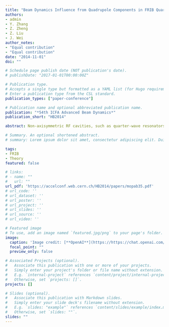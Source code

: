 ```yaml
---
title: "Beam Dynamics Influence from Quadrupole Components in FRIB Quarter Wave Resonators"
authors:
- admin
- Y. Zhang
- Z. Zheng
- Z. Liu
- J. Wei
author_notes:
- "Equal contribution"
- "Equal contribution"
date: "2014-11-01"
doi: ""

# Schedule page publish date (NOT publication's date).
# publishDate: "2017-01-01T00:00:00Z"

# Publication type.
# Accepts a single type but formatted as a YAML list (for Hugo requirements).
# Enter a publication type from the CSL standard.
publication_types: ["paper-conference"]

# Publication name and optional abbreviated publication name.
publication: "*54th ICFA Advanced Beam Dynamics*"
publication_short: "HB2014"

abstract: Non-axisymmetric RF cavities, such as quarter-wave resonators (QWRs), can produce axially asymmetric multipole field components that can influence beam dynamics. For example, dipole components can cause beam steering, an effect that has been well known to the community since 2001. However, higher order multipole field components, such as quadrupole components, which have potential influence on beam dynamics, have never received enough attention yet. In this paper, we choose FRIB QWRs as an example and quadrupole components are extracted by multipole expansion. Then, influence of quadrupole components on a single cavity is studied using thin lens model. After that, the influence of quadrupole components on a whole FRIB linac segment one is studied, and effects such as transverse profile ovalization and blow up of beam size are witnessed. Lastly, a possible way of quadrupole components compensation for FRIB driving linac is discussed.

# Summary. An optional shortened abstract.
# summary: Lorem ipsum dolor sit amet, consectetur adipiscing elit. Duis posuere tellus ac convallis placerat. Proin tincidunt magna sed ex sollicitudin condimentum.

tags:
- FRIB
- Theory
featured: false

# links:
# - name: ""
#   url: ""
url_pdf: 'https://accelconf.web.cern.ch/HB2014/papers/mopab35.pdf'
# url_code: ''
# url_dataset: ''
# url_poster: ''
# url_project: ''
# url_slides: ''
# url_source: ''
# url_video: ''

# Featured image
# To use, add an image named `featured.jpg/png` to your page's folder. 
image:
  caption: 'Image credit: [**OpenAI**](https://https://chat.openai.com/auth/login)'
  focal_point: ""
  preview_only: false

# Associated Projects (optional).
#   Associate this publication with one or more of your projects.
#   Simply enter your project's folder or file name without extension.
#   E.g. `internal-project` references `content/project/internal-project/index.md`.
#   Otherwise, set `projects: []`.
projects: []

# Slides (optional).
#   Associate this publication with Markdown slides.
#   Simply enter your slide deck's filename without extension.
#   E.g. `slides: "example"` references `content/slides/example/index.md`.
#   Otherwise, set `slides: ""`.
slides: ""
---
```


<!-- {{% callout note %}}
Click the *Cite* button above to demo the feature to enable visitors to import publication metadata into their reference management software.
{{% /callout %}}

{{% callout note %}}
Create your slides in Markdown - click the *Slides* button to check out the example.
{{% /callout %}}

Add the publication's **full text** or **supplementary notes** here. You can use rich formatting such as including [code, math, and images](https://wowchemy.com/docs/content/writing-markdown-latex/). -->
